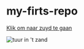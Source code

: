 # my-firts-repo

[Klik om naar zuyd te gaan](https://zuyd.nl)

![tuur in 't zand](https://i.regiogroei.cloud/552x310/8992eb08-9759-3412-8d07-841d8a58cd4e.jpg)
